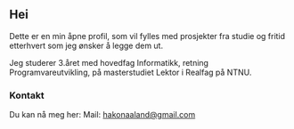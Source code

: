 ## Hei 

Dette er en min åpne profil, som vil fylles med prosjekter fra studie og fritid etterhvert som jeg ønsker å legge dem ut.

Jeg studerer 3.året med hovedfag Informatikk, retning Programvareutvikling, på masterstudiet Lektor i Realfag på NTNU.


### Kontakt
Du kan nå meg her: Mail: hakonaaland@gmail.com

